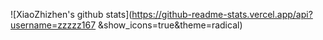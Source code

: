 ![XiaoZhizhen's github stats](https://github-readme-stats.vercel.app/api?username=zzzzz167 &show_icons=true&theme=radical)
